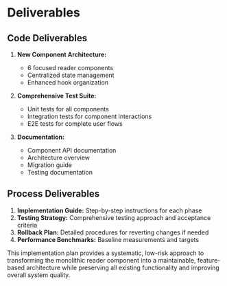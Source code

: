 # Deliverables

## Code Deliverables

1. **New Component Architecture:**
   - 6 focused reader components
   - Centralized state management
   - Enhanced hook organization

2. **Comprehensive Test Suite:**
   - Unit tests for all components
   - Integration tests for component interactions
   - E2E tests for complete user flows

3. **Documentation:**
   - Component API documentation
   - Architecture overview
   - Migration guide
   - Testing documentation

## Process Deliverables

1. **Implementation Guide:** Step-by-step instructions for each phase
2. **Testing Strategy:** Comprehensive testing approach and acceptance criteria
3. **Rollback Plan:** Detailed procedures for reverting changes if needed
4. **Performance Benchmarks:** Baseline measurements and targets

This implementation plan provides a systematic, low-risk approach to transforming the monolithic reader component into a maintainable, feature-based architecture while preserving all existing functionality and improving overall system quality.